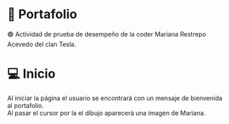 # 📌 Portafolio
🟣 Actividad de prueba de desempeño de la coder Mariana Restrepo Acevedo del clan Tesla.

# 💻 Inicio
Al iniciar la página el usuario se encontrará con un mensaje de bienvenida al portafolio.
<br>
Al pasar el cursor por la el dibujo aparecerá una imagen de Mariana.
